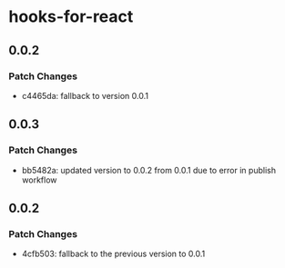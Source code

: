 # hooks-for-react

## 0.0.2

### Patch Changes

- c4465da: fallback to version 0.0.1

## 0.0.3

### Patch Changes

- bb5482a: updated version to 0.0.2 from 0.0.1 due to error in publish workflow

## 0.0.2

### Patch Changes

- 4cfb503: fallback to the previous version to 0.0.1
